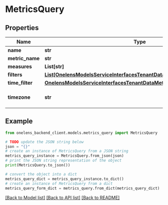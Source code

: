 # MetricsQuery


## Properties

Name | Type | Description | Notes
------------ | ------------- | ------------- | -------------
**name** | **str** |  | 
**metric_name** | **str** |  | 
**measures** | **List[str]** |  | 
**filters** | [**List[OnelensModelsServiceInterfacesTenantDataMetricsServiceFilterCriteria]**](OnelensModelsServiceInterfacesTenantDataMetricsServiceFilterCriteria.md) |  | 
**time_filter** | [**OnelensModelsServiceInterfacesTenantDataMetricsServiceTimeDimension**](OnelensModelsServiceInterfacesTenantDataMetricsServiceTimeDimension.md) |  | 
**timezone** | **str** |  | [optional] [default to 'Asia/Kolkata']

## Example

```python
from onelens_backend_client.models.metrics_query import MetricsQuery

# TODO update the JSON string below
json = "{}"
# create an instance of MetricsQuery from a JSON string
metrics_query_instance = MetricsQuery.from_json(json)
# print the JSON string representation of the object
print(MetricsQuery.to_json())

# convert the object into a dict
metrics_query_dict = metrics_query_instance.to_dict()
# create an instance of MetricsQuery from a dict
metrics_query_form_dict = metrics_query.from_dict(metrics_query_dict)
```
[[Back to Model list]](../README.md#documentation-for-models) [[Back to API list]](../README.md#documentation-for-api-endpoints) [[Back to README]](../README.md)


